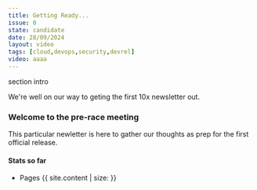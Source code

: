 ```yaml
---
title: Getting Ready...
issue: 0
state: candidate
date: 28/09/2024
layout: video
tags: [cloud,devops,security,devrel]
video: aaaa
---
```

section intro

We're well on our way to geting the first 10x newsletter out. 



### Welcome to the pre-race meeting

This particular newletter is here to gather our thoughts as prep for the first official release.

#### Stats so far

- Pages {{ site.content | size: }}